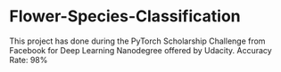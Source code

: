 # Flower-Species-Classification
This project has done during the PyTorch Scholarship Challenge from Facebook for Deep Learning Nanodegree offered by Udacity. 
Accuracy Rate: 98%
